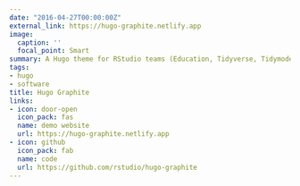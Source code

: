 ```yaml
---
date: "2016-04-27T00:00:00Z"
external_link: https://hugo-graphite.netlify.app
image:
  caption: ''
  focal_point: Smart
summary: A Hugo theme for RStudio teams (Education, Tidyverse, Tidymodels)
tags:
- hugo
- software
title: Hugo Graphite
links:
- icon: door-open
  icon_pack: fas
  name: demo website
  url: https://hugo-graphite.netlify.app
- icon: github
  icon_pack: fab
  name: code
  url: https://github.com/rstudio/hugo-graphite
---
```

